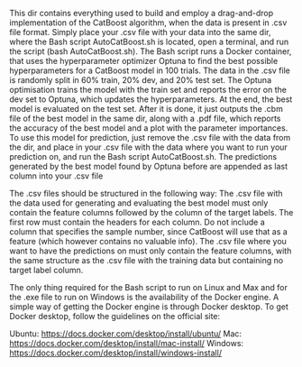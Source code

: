This dir contains everything used to build and employ a drag-and-drop implementation of the CatBoost algorithm, when the data is present in .csv file format. 
Simply place your .csv file with your data into the same dir, where the Bash script AutoCatBoost.sh is located, open a terminal, and run the script (bash AutoCatBoost.sh). The Bash script runs a Docker container, that uses the hyperparameter optimizer Optuna to find the best possible hyperparameters for a CatBoost model in 100 trials. The data in the .csv file is randomly split in 60% train, 20% dev, and 20% test set. The Optuna optimisation trains the model with the train set and reports the error on the dev set to Optuna, which updates the hyperparameters. At the end, the best model is evaluated on the test set. After it is done, it just outputs the .cbm file of the best model in the same dir, along with a .pdf file, which reports the accuracy of the best model and a plot with the parameter importances. To use this model for prediction, just remove the .csv file with the data from the dir, and place in your .csv file with the data where you want to run your prediction on, and run the Bash script AutoCatBoost.sh. The predictions generated by the best model found by Optuna before are appended as last column into your .csv file

The .csv files should be structured in the following way:
The .csv file with the data used for generating and evaluating the best model must only contain the feature columns followed by the column of the target labels. The first row must contain the headers for each column. Do not include a column that specifies the sample number, since CatBoost will use that as a feature (which however contains no valuable info).
The .csv file where you want to have the predictions on must only contain the feature columns, with the same structure as the .csv file with the training data but containing no target label column.


The only thing required for the Bash script to run on Linux and Max and for the .exe file to run on Windows is the availability of the Docker engine. A simple way of getting the Docker engine is through Docker desktop. To get Docker desktop, follow the guidelines on the official site:

Ubuntu:  https://docs.docker.com/desktop/install/ubuntu/
Mac:     https://docs.docker.com/desktop/install/mac-install/
Windows: https://docs.docker.com/desktop/install/windows-install/

